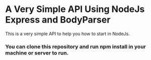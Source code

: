 # A Very Simple API Using NodeJs Express and BodyParser

This is a very simple API to help you how to start in NodeJs.

### You can clone this repository and run npm install in your machine or server to run.
